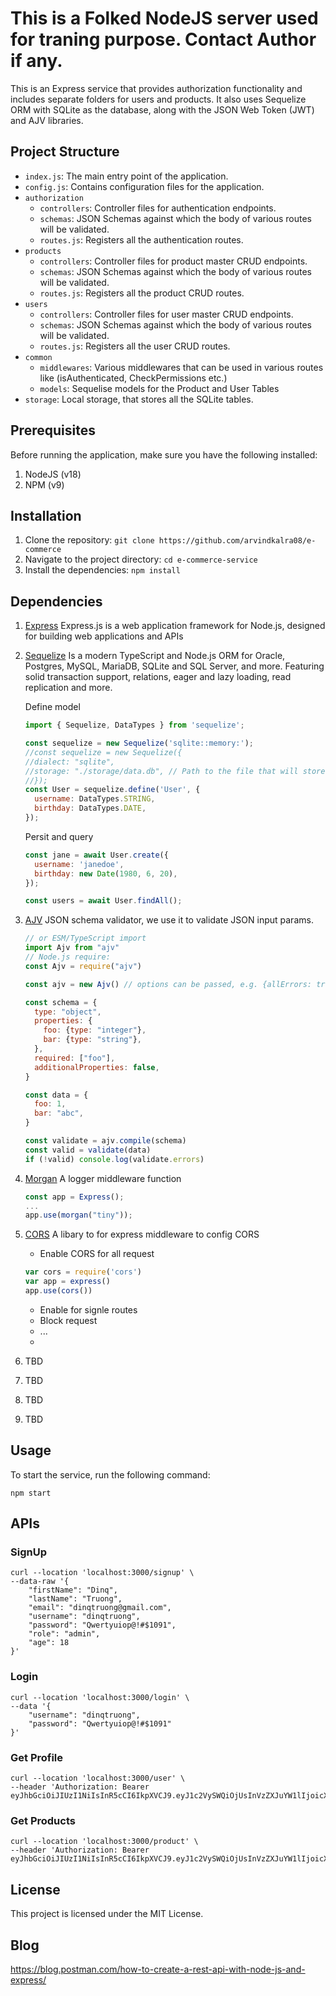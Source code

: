 # This is a Folked NodeJS server used for traning purpose. Contact Author if any.

This is an Express service that provides authorization functionality and includes separate folders for users and products.
It also uses Sequelize ORM with SQLite as the database, along with the JSON Web Token (JWT) and AJV libraries.

## Project Structure
 - `index.js`: The main entry point of the application.
 - `config.js`: Contains configuration files for the application.
 - `authorization`
   - `controllers`: Controller files for authentication endpoints.
   - `schemas`: JSON Schemas against which the body of various routes will be validated.
   - `routes.js`: Registers all the authentication routes.
 - `products`
   - `controllers`: Controller files for product master CRUD endpoints.
   - `schemas`: JSON Schemas against which the body of various routes will be validated.
   - `routes.js`: Registers all the product CRUD routes.
 - `users`
   - `controllers`: Controller files for user master CRUD endpoints.
   - `schemas`: JSON Schemas against which the body of various routes will be validated.
   - `routes.js`: Registers all the user CRUD routes.
 - `common`
   - `middlewares`: Various middlewares that can be used in various routes like (isAuthenticated, CheckPermissions etc.)
   - `models`: Sequelise models for the Product and User Tables
 - `storage`: Local storage, that stores all the SQLite tables.

## Prerequisites
Before running the application, make sure you have the following installed:
1. NodeJS (v18)
2. NPM (v9)

## Installation
1. Clone the repository: `git clone https://github.com/arvindkalra08/e-commerce`
2. Navigate to the project directory: `cd e-commerce-service`
3. Install the dependencies: `npm install`

## Dependencies
1. [Express](https://github.com/expressjs/express)
   Express.js is a web application framework for Node.js, designed for building web applications and APIs
   
3. [Sequelize](https://www.npmjs.com/package/sequelize)
   Is a modern TypeScript and Node.js ORM for Oracle, Postgres, MySQL, MariaDB, SQLite and SQL Server, and more. Featuring solid transaction support, relations, eager and lazy loading, read replication and more.

   Define model
    ```js
    import { Sequelize, DataTypes } from 'sequelize';
 
    const sequelize = new Sequelize('sqlite::memory:');
    //const sequelize = new Sequelize({
    //dialect: "sqlite",
    //storage: "./storage/data.db", // Path to the file that will store the SQLite DB.
    //});
    const User = sequelize.define('User', {
      username: DataTypes.STRING,
      birthday: DataTypes.DATE,
    });
    ```

   Persit and query
    ```js
    const jane = await User.create({
      username: 'janedoe',
      birthday: new Date(1980, 6, 20),
    });
    
    const users = await User.findAll();
    ```
    
4. [AJV]((https://github.com/ajv-validator/ajv))
   JSON schema validator, we use it to validate JSON input params.

   ```js
   // or ESM/TypeScript import
   import Ajv from "ajv"
   // Node.js require:
   const Ajv = require("ajv")
   
   const ajv = new Ajv() // options can be passed, e.g. {allErrors: true}
   
   const schema = {
     type: "object",
     properties: {
       foo: {type: "integer"},
       bar: {type: "string"},
     },
     required: ["foo"],
     additionalProperties: false,
   }
   
   const data = {
     foo: 1,
     bar: "abc",
   }
   
   const validate = ajv.compile(schema)
   const valid = validate(data)
   if (!valid) console.log(validate.errors)
   ```

5. [Morgan](https://www.npmjs.com/package/morgan)
   A logger middleware function
   ```js
   const app = Express();
   ...
   app.use(morgan("tiny"));
   ```
6. [CORS](https://www.npmjs.com/package/cors)
   A libary to for express middleware to config CORS
   - Enable CORS for all request
   ```js
   var cors = require('cors')
   var app = express()
   app.use(cors())
   ```
   - Enable for signle routes
   - Block request
   - ...
   - 
8. TBD
9. TBD
10. TBD
11. TBD

## Usage

To start the service, run the following command:
```shell
npm start
```

## APIs

### SignUp
```
curl --location 'localhost:3000/signup' \
--data-raw '{
    "firstName": "Dinq",
    "lastName": "Truong",
    "email": "dinqtruong@gmail.com",
    "username": "dinqtruong",
    "password": "Qwertyuiop@!#$1091",
    "role": "admin",
    "age": 18
}'
```

### Login
```
curl --location 'localhost:3000/login' \
--data '{
    "username": "dinqtruong",
    "password": "Qwertyuiop@!#$1091"
}'
```

### Get Profile

```
curl --location 'localhost:3000/user' \
--header 'Authorization: Bearer eyJhbGciOiJIUzI1NiIsInR5cCI6IkpXVCJ9.eyJ1c2VySWQiOjUsInVzZXJuYW1lIjoicXVhbmd0cnVvbmdkLWFkbWluIiwiaWF0IjoxNzA2MDY3NjEzLCJleHAiOjE3MDYwNzEyMTN9.UMs0wF5mSRH0skPDFfH_mREVQUgBxAhk4yroHmk8y28'
```

### Get Products

```
curl --location 'localhost:3000/product' \
--header 'Authorization: Bearer eyJhbGciOiJIUzI1NiIsInR5cCI6IkpXVCJ9.eyJ1c2VySWQiOjUsInVzZXJuYW1lIjoicXVhbmd0cnVvbmdkLWFkbWluIiwiaWF0IjoxNzA2MDY3NjEzLCJleHAiOjE3MDYwNzEyMTN9.UMs0wF5mSRH0skPDFfH_mREVQUgBxAhk4yroHmk8y28'
```

## License
This project is licensed under the MIT License.

## Blog
https://blog.postman.com/how-to-create-a-rest-api-with-node-js-and-express/




